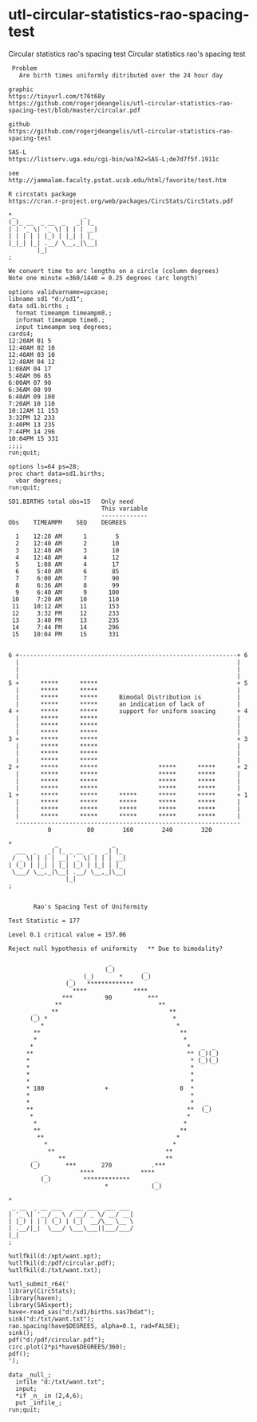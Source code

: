 # utl-circular-statistics-rao-spacing-test
Circular statistics rao's spacing test
    Circular statistics rao's spacing test                                                                        
                                                                                                                  
     Problem                                                                                                      
       Are birth times uniformly ditributed over the 24 hour day                                                  
                                                                                                                  
    graphic                                                                                                       
    https://tinyurl.com/t76t68y                                                                                   
    https://github.com/rogerjdeangelis/utl-circular-statistics-rao-spacing-test/blob/master/circular.pdf          
                                                                                                                  
    github                                                                                                        
    https://github.com/rogerjdeangelis/utl-circular-statistics-rao-spacing-test                                   
                                                                                                                  
    SAS-L                                                                                                         
    https://listserv.uga.edu/cgi-bin/wa?A2=SAS-L;de7d7f5f.1911c                                                   
                                                                                                                  
    see                                                                                                           
    http://jammalam.faculty.pstat.ucsb.edu/html/favorite/test.htm                                                 
                                                                                                                  
    R circstats package                                                                                           
    https://cran.r-project.org/web/packages/CircStats/CircStats.pdf                                               
                                                                                                                  
    *_                   _                                                                                        
    (_)_ __  _ __  _   _| |_                                                                                      
    | | '_ \| '_ \| | | | __|                                                                                     
    | | | | | |_) | |_| | |_                                                                                      
    |_|_| |_| .__/ \__,_|\__|                                                                                     
            |_|                                                                                                   
    ;                                                                                                             
                                                                                                                  
    We convert time to arc lengths on a circle (column degrees)                                                   
    Note one minute =360/1440 = 0.25 degrees (arc length)                                                         
                                                                                                                  
    options validvarname=upcase;                                                                                  
    libname sd1 "d:/sd1";                                                                                         
    data sd1.births ;                                                                                             
      format timeampm timeampm8.;                                                                                 
      informat timeampm time8.;                                                                                   
      input timeampm seq degrees;                                                                                 
    cards4;                                                                                                       
    12:20AM 01 5                                                                                                  
    12:40AM 02 10                                                                                                 
    12:40AM 03 10                                                                                                 
    12:48AM 04 12                                                                                                 
    1:08AM 04 17                                                                                                  
    5:40AM 06 85                                                                                                  
    6:00AM 07 90                                                                                                  
    6:36AM 08 99                                                                                                  
    6:40AM 09 100                                                                                                 
    7:20AM 10 110                                                                                                 
    10:12AM 11 153                                                                                                
    3:32PM 12 233                                                                                                 
    3:40PM 13 235                                                                                                 
    7:44PM 14 296                                                                                                 
    10:04PM 15 331                                                                                                
    ;;;;                                                                                                          
    run;quit;                                                                                                     
                                                                                                                  
    options ls=64 ps=28;                                                                                          
    proc chart data=sd1.births;                                                                                   
      vbar degrees;                                                                                               
    run;quit;                                                                                                     
                                                                                                                  
    SD1.BIRTHS total obs=15   Only need                                                                           
                              This variable                                                                       
                              -------------                                                                       
    Obs    TIMEAMPM    SEQ    DEGREES                                                                             
                                                                                                                  
      1    12:20 AM      1        5                                                                               
      2    12:40 AM      2       10                                                                               
      3    12:40 AM      3       10                                                                               
      4    12:48 AM      4       12                                                                               
      5     1:08 AM      4       17                                                                               
      6     5:40 AM      6       85                                                                               
      7     6:00 AM      7       90                                                                               
      8     6:36 AM      8       99                                                                               
      9     6:40 AM      9      100                                                                               
     10     7:20 AM     10      110                                                                               
     11    10:12 AM     11      153                                                                               
     12     3:32 PM     12      233                                                                               
     13     3:40 PM     13      235                                                                               
     14     7:44 PM     14      296                                                                               
     15    10:04 PM     15      331                                                                               
                                                                                                                  
                                                                                                                  
    6 +-------------------------------------------------------------+ 6                                           
      |                                                             |                                             
      |                                                             |                                             
      |                                                             |                                             
    5 +      *****      *****                                       + 5                                           
      |      *****      *****                                       |                                             
      |      *****      *****      Bimodal Distribution is          |                                             
      |      *****      *****      an indication of lack of         |                                             
    4 +      *****      *****      support for uniform soacing      + 4                                           
      |      *****      *****                                       |                                             
      |      *****      *****                                       |                                             
      |      *****      *****                                       |                                             
    3 +      *****      *****                                       + 3                                           
      |      *****      *****                                       |                                             
      |      *****      *****                                       |                                             
      |      *****      *****                                       |                                             
    2 +      *****      *****                 *****      *****      + 2                                           
      |      *****      *****                 *****      *****      |                                             
      |      *****      *****                 *****      *****      |                                             
      |      *****      *****                 *****      *****      |                                             
    1 +      *****      *****      *****      *****      *****      + 1                                           
      |      *****      *****      *****      *****      *****      |                                             
      |      *****      *****      *****      *****      *****      |                                             
      |      *****      *****      *****      *****      *****      |                                             
      ---------------------------------------------------------------                                             
               0          80        160        240        320                                                     
                                                                                                                  
    *            _               _                                                                                
      ___  _   _| |_ _ __  _   _| |_                                                                              
     / _ \| | | | __| '_ \| | | | __|                                                                             
    | (_) | |_| | |_| |_) | |_| | |_                                                                              
     \___/ \__,_|\__| .__/ \__,_|\__|                                                                             
                    |_|                                                                                           
    ;                                                                                                             
                                                                                                                  
                                                                                                                  
           Rao's Spacing Test of Uniformity                                                                       
                                                                                                                  
    Test Statistic = 177                                                                                          
                                                                                                                  
    Level 0.1 critical value = 157.06                                                                             
                                                                                                                  
    Reject null hypothesis of uniformity   ** Due to bimodality?                                                  
                                                                                                                  
                                _                                                                                 
                               (_)        _                                                                       
                     _   (_)       *     (_)                                                                      
                    (_)   *************                                                                           
                      ****             ****                                                                       
                   ***         90          ***                                                                    
                 **                           **                                                                  
           _    **                               **                                                               
          (_) *                                   *                                                               
             *                                     *                                                              
           **                                       **                                                            
           *                                         *                                                            
          *                                           *   _  _                                                    
         **                                           ** (_)(_)                                                   
         *                                             * (_)(_)                                                   
         *                                             *                                                          
         *                                             *                                                          
         *                                             *                                                          
         * 180                 +                    0  *                                                          
         *                                             *                                                          
         *                                             *   _                                                      
         **                                           **  (_)                                                     
          *                                           *                                                           
           *                                         *                                                            
           **                                       **                                                            
            **                                     *                                                              
              *                                   *                                                               
               **                               **                                                                
           _      **                            **                                                                
          (_)       ***       270           .***                                                                  
              _         ****             ****                                                                     
             (_)         *************       _                                                                    
                               *            (_)                                                                   
                                                                                                                  
    *                                                                                                             
     _ __  _ __ ___   ___ ___  ___ ___                                                                            
    | '_ \| '__/ _ \ / __/ _ \/ __/ __|                                                                           
    | |_) | | | (_) | (_|  __/\__ \__ \                                                                           
    | .__/|_|  \___/ \___\___||___/___/                                                                           
    |_|                                                                                                           
    ;                                                                                                             
                                                                                                                  
    %utlfkil(d:/xpt/want.xpt);                                                                                    
    %utlfkil(d:/pdf/circular.pdf);                                                                                
    %utlfkil(d:/txt/want.txt);                                                                                    
                                                                                                                  
    %utl_submit_r64('                                                                                             
    library(CircStats);                                                                                           
    library(haven);                                                                                               
    library(SASxport);                                                                                            
    have<-read_sas("d:/sd1/births.sas7bdat");                                                                     
    sink("d:/txt/want.txt");                                                                                      
    rao.spacing(have$DEGREES, alpha=0.1, rad=FALSE);                                                              
    sink();                                                                                                       
    pdf("d:/pdf/circular.pdf");                                                                                   
    circ.plot(2*pi*have$DEGREES/360);                                                                             
    pdf();                                                                                                        
    ');                                                                                                           
                                                                                                                  
    data _null_;                                                                                                  
      infile "d:/txt/want.txt";                                                                                   
      input;                                                                                                      
      *if _n_ in (2,4,6);                                                                                         
      put _infile_;                                                                                               
    run;quit;                                                                                                     
                                                                                                                  
